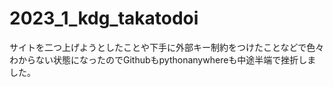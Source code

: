 # 2023_1_kdg_takatodoi
サイトを二つ上げようとしたことや下手に外部キー制約をつけたことなどで色々わからない状態になったのでGithubもpythonanywhereも中途半端で挫折しました。
